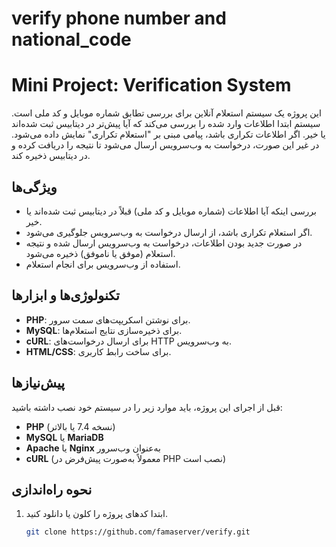 # verify phone number and national_code

# Mini Project: Verification System

این پروژه یک سیستم استعلام آنلاین برای بررسی تطابق شماره موبایل و کد ملی است. سیستم ابتدا اطلاعات وارد شده را بررسی می‌کند که آیا پیش‌تر در دیتابیس ثبت شده‌اند یا خیر. اگر اطلاعات تکراری باشد، پیامی مبنی بر "استعلام تکراری" نمایش داده می‌شود. در غیر این صورت، درخواست به وب‌سرویس ارسال می‌شود تا نتیجه را دریافت کرده و در دیتابیس ذخیره کند.

## ویژگی‌ها
- بررسی اینکه آیا اطلاعات (شماره موبایل و کد ملی) قبلاً در دیتابیس ثبت شده‌اند یا خیر.
- اگر استعلام تکراری باشد، از ارسال درخواست به وب‌سرویس جلوگیری می‌شود.
- در صورت جدید بودن اطلاعات، درخواست به وب‌سرویس ارسال شده و نتیجه استعلام (موفق یا ناموفق) ذخیره می‌شود.
- استفاده از وب‌سرویس برای انجام استعلام.

## تکنولوژی‌ها و ابزارها
- **PHP**: برای نوشتن اسکریپت‌های سمت سرور.
- **MySQL**: برای ذخیره‌سازی نتایج استعلام‌ها.
- **cURL**: برای ارسال درخواست‌های HTTP به وب‌سرویس.
- **HTML/CSS**: برای ساخت رابط کاربری.

## پیش‌نیازها
قبل از اجرای این پروژه، باید موارد زیر را در سیستم خود نصب داشته باشید:
- **PHP** (نسخه 7.4 یا بالاتر)
- **MySQL** یا **MariaDB**
- **Apache** یا **Nginx** به‌عنوان وب‌سرور
- **cURL** (معمولاً به‌صورت پیش‌فرض در PHP نصب است)

## نحوه راه‌اندازی
1. ابتدا کدهای پروژه را کلون یا دانلود کنید.
   
   ```bash
   git clone https://github.com/famaserver/verify.git
